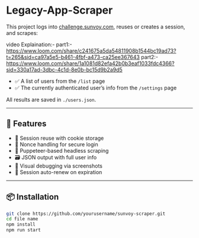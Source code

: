 # Legacy-App-Scraper

This project logs into [challenge.sunvoy.com](https://challenge.sunvoy.com), reuses or creates a session, and scrapes:

video Explaination:- part1:- https://www.loom.com/share/c241675a5da54811908b1544bc19ad73?t=265&sid=ca97a5e5-b461-4fbf-a473-ca25ee367643
                     part2:- https://www.loom.com/share/1a1081d82efa42b0b3eaf1033fdc4366?sid=330a17ad-3dbc-4c1d-8e0b-bc15d9b2a9d5


- ✅ A list of users from the `/list` page
- ✅ The currently authenticated user’s info from the `/settings` page

All results are saved in `./users.json`.

---

## 🚀 Features

- 🔐 Session reuse with cookie storage
- 🧠 Nonce handling for secure login
- 🧭 Puppeteer-based headless scraping
- 🗃️ JSON output with full user info
- 🧪 Visual debugging via screenshots
- 🔄 Session auto-renew on expiration

---

## 📦 Installation

```bash
git clone https://github.com/yourusername/sunvoy-scraper.git
cd file name
npm install
npm run start
